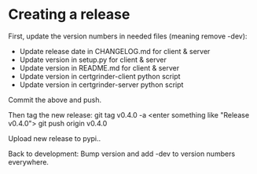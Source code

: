Creating a release
====================

First, update the version numbers in needed files (meaning remove -dev):
* Update release date in CHANGELOG.md for client & server
* Update version in setup.py for client & server
* Update version in README.md for client & server
* Update version in certgrinder-client python script
* Update version in certgrinder-server python script

Commit the above and push.

Then tag the new release:
    git tag v0.4.0 -a
    <enter something like "Release v0.4.0">
    git push origin v0.4.0

Upload new release to pypi..

Back to development: Bump version and add -dev to version numbers everywhere.

